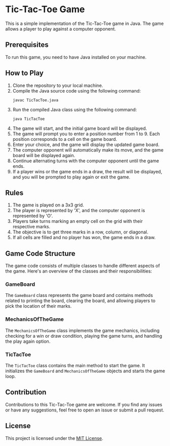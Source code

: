 # Tic-Tac-Toe Game

This is a simple implementation of the Tic-Tac-Toe game in Java. The game allows a player to play against a computer opponent.

## Prerequisites

To run this game, you need to have Java installed on your machine.

## How to Play

1. Clone the repository to your local machine.
2. Compile the Java source code using the following command:
   ```
   javac TicTacToe.java
   ```
3. Run the compiled Java class using the following command:
   ```
   java TicTacToe
   ```
4. The game will start, and the initial game board will be displayed.
5. The game will prompt you to enter a position number from 1 to 9. Each position corresponds to a cell on the game board.
6. Enter your choice, and the game will display the updated game board.
7. The computer opponent will automatically make its move, and the game board will be displayed again.
8. Continue alternating turns with the computer opponent until the game ends.
9. If a player wins or the game ends in a draw, the result will be displayed, and you will be prompted to play again or exit the game.

## Rules

1. The game is played on a 3x3 grid.
2. The player is represented by 'X', and the computer opponent is represented by 'O'.
3. Players take turns marking an empty cell on the grid with their respective marks.
4. The objective is to get three marks in a row, column, or diagonal.
5. If all cells are filled and no player has won, the game ends in a draw.

## Game Code Structure

The game code consists of multiple classes to handle different aspects of the game. Here's an overview of the classes and their responsibilities:

### GameBoard

The `GameBoard` class represents the game board and contains methods related to printing the board, clearing the board, and allowing players to pick the location of their marks.

### MechanicsOfTheGame

The `MechanicsOfTheGame` class implements the game mechanics, including checking for a win or draw condition, playing the game turns, and handling the play again option.

### TicTacToe

The `TicTacToe` class contains the main method to start the game. It initializes the `GameBoard` and `MechanicsOfTheGame` objects and starts the game loop.

## Contribution

Contributions to this Tic-Tac-Toe game are welcome. If you find any issues or have any suggestions, feel free to open an issue or submit a pull request.

## License

This project is licensed under the [MIT License](LICENSE).
